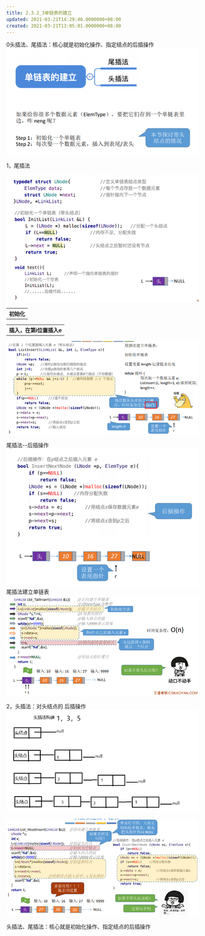 ```yaml
---
title: 2.3.2_3单链表的建立
updated: 2021-03-21T14:29:46.0000000+08:00
created: 2021-03-21T13:05:01.0000000+08:00
---
```


0头插法、尾插法：核心就是初始化操作、指定结点的后插操作
![image1](../../assets/1d7f8f72c0ce4491a2cdf6278925663d.png)

1，尾插法

<table>
<colgroup>
<col style="width: 100%" />
</colgroup>
<thead>
<tr class="header">
<th>初始化</th>
</tr>
</thead>
<tbody>
<tr class="odd">

 ![image2]( assets\35bd0ce0fea64dd9bf834e1ed0215e31.png)

<table>
<colgroup>
<col style="width: 100%" />
</colgroup>
<thead>
<tr class="header">
<th>插入，在第i位置插入e</th>
</tr>
</thead>
<tbody>
<tr class="odd">
</tr>
</tbody>
</table>

![image3]( assets\f4346d675a4c4849ae1787095db7ccf9.png)

尾插法--后插操作
![image4](../../assets/193f265cd3944111b32c465a2dc948f7.png)
尾插法建立单链表
![image5](../../assets/2e638876d24e4b29a5abc7030a94ac94.png)

2，头插法：对头结点的 后插操作
![image6](../../assets/f9bab4e45fa74032936fc422c03ef93c.png)

![image7](../../assets/3dedf169940b4fcb8e9c93c47d93963c.png)

头插法、尾插法：核心就是初始化操作、指定结点的后插操作
